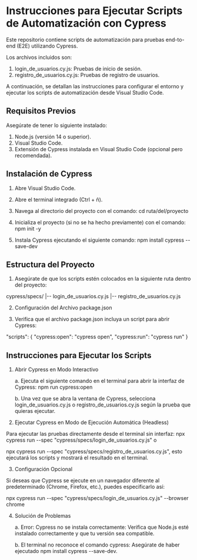 <h1>Instrucciones para Ejecutar Scripts de Automatización con Cypress</h1>

Este repositorio contiene scripts de automatización para pruebas end-to-end (E2E) utilizando Cypress. 

Los archivos incluidos son:

1. login_de_usuarios.cy.js: Pruebas de inicio de sesión.
2. registro_de_usuarios.cy.js: Pruebas de registro de usuarios.

A continuación, se detallan las instrucciones para configurar el entorno y ejecutar los scripts de automatización desde Visual Studio Code.

<h2>Requisitos Previos</h2>

Asegúrate de tener lo siguiente instalado: 

1. Node.js (versión 14 o superior).
2. Visual Studio Code.
3. Extensión de Cypress instalada en Visual Studio Code (opcional pero recomendada).

<h2>Instalación de Cypress</h2>

1. Abre Visual Studio Code.

2. Abre el terminal integrado (Ctrl + ñ).

3. Navega al directorio del proyecto con el comando: cd ruta/del/proyecto

4. Inicializa el proyecto (si no se ha hecho previamente) con el comando: npm init -y

5. Instala Cypress ejecutando el siguiente comando: npm install cypress --save-dev

<h2>Estructura del Proyecto</h2>

1. Asegúrate de que los scripts estén colocados en la siguiente ruta dentro del proyecto:

cypress/​specs/
  |-- login_de_usuarios.cy.js
  |-- registro_de_usuarios.cy.js

2. Configuración del Archivo package.json

3. Verifica que el archivo package.json incluya un script para abrir Cypress:

"scripts": {
  "cypress:open": "cypress open",
  "cypress:run": "cypress run"
}

<h2>Instrucciones para Ejecutar los Scripts</h2>

1. Abrir Cypress en Modo Interactivo

   a. Ejecuta el siguiente comando en el terminal para abrir la interfaz de Cypress: npm run cypress:open

   b. Una vez que se abra la ventana de Cypress, selecciona login_de_usuarios.cy.js o registro_de_usuarios.cy.js según la prueba que quieras ejecutar.

2. Ejecutar Cypress en Modo de Ejecución Automática (Headless)

Para ejecutar las pruebas directamente desde el terminal sin interfaz: npx cypress run --spec "cypress/specs/login_de_usuarios.cy.js" o 

npx cypress run --spec "cypress/specs/registro_de_usuarios.cy.js", esto ejecutará los scripts y mostrará el resultado en el terminal.

3. Configuración Opcional

Si deseas que Cypress se ejecute en un navegador diferente al predeterminado (Chrome, Firefox, etc.), puedes especificarlo así:

npx cypress run --spec "cypress/specs/login_de_usuarios.cy.js" --browser chrome

4. Solución de Problemas

   a. Error: Cypress no se instala correctamente: Verifica que Node.js esté instalado correctamente y que tu versión sea compatible.

   b. El terminal no reconoce el comando cypress: Asegúrate de haber ejecutado npm install cypress --save-dev.

